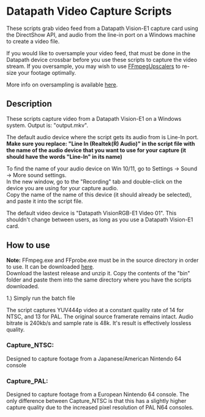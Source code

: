 # Datapath Video Capture Scripts
These scripts grab video feed from a Datapath Vision-E1 capture card using the DirectShow API, and audio from the line-in port on a Windows machine to create a video file.

If you would like to oversample your video feed, that must be done in the Datapath device crossbar before you use these scripts to capture the video stream. If you oversample, you may wish to use [FFmpegUpscalers](https://github.com/LukeDischiave/FFmpegUpscalers) to re-size your footage optimally.

More info on oversampling is available [here](https://lukedischiave.neocities.org).
## Description
These scripts capture video from a Datapath Vision-E1 on a Windows system. Output is: "output.mkv".

The default audio device where the script gets its audio from is Line-In port. **Make sure you replace: "Line In (Realtek(R) Audio)" in the script file with the name of the audio device that you want to use for your capture (it should have the words "Line-In" in its name)**

To find the name of your audio device on Win 10/11, go to Settings -> Sound -> More sound settings. \
In the new window, go to the "Recording" tab and double-click on the device you are using for your capture audio.\
Copy the name of the name of this device (it should already be selected), and paste it into the script file.

The default video device is "Datapath VisionRGB-E1 Video 01". This shouldn't change between users, as long as you use a Datapath Vision-E1 card.

## How to use
**Note:** FFmpeg.exe and FFprobe.exe must be in the source directory in order to use. It can be downloaded [here](https://www.gyan.dev/ffmpeg/builds/).\
Download the lastest release and unzip it. Copy the contents of the "bin" folder and paste them into the same directory where you have the scripts downloaded.

1.) Simply run the batch file 

The script captures YUV444p video at a constant quality rate of 14 for NTSC, and 13 for PAL. The original source framerate remains intact. Audio bitrate is 240kb/s and sample rate is 48k. It's result is effectively lossless quality. 

### Capture_NTSC: 
Designed to capture footage from a Japanese/American Nintendo 64 console

### Capture_PAL:
Designed to capture footage from a European Nintendo 64 console. The only difference between Capture_NTSC is that this has a slightly higher capture quality due to the increased pixel resolution of PAL N64 consoles.



